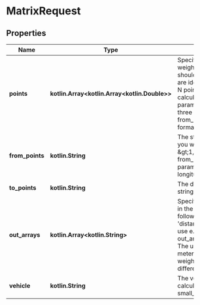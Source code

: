 
# MatrixRequest

## Properties
Name | Type | Description | Notes
------------ | ------------- | ------------- | -------------
**points** | **kotlin.Array&lt;kotlin.Array&lt;kotlin.Double&gt;&gt;** | Specifiy multiple points for which the weight-, route-, time- or distance-matrix should be calculated. In this case the starts are identical to the destinations. If there are N points, then NxN entries will be calculated. The order of the point parameter is important. Specify at least three points. Cannot be used together with from_point or to_point. Is a string with the format longitude,latitude. |  [optional]
**from_points** | **kotlin.String** | The starting points for the routes. E.g. if you want to calculate the three routes A-&amp;gt;1, A-&amp;gt;2, A-&amp;gt;3 then you have one from_point parameter and three to_point parameters. Is a string with the format longitude,latitude. |  [optional]
**to_points** | **kotlin.String** | The destination points for the routes. Is a string with the format longitude,latitude. |  [optional]
**out_arrays** | **kotlin.Array&lt;kotlin.String&gt;** | Specifies which arrays should be included in the response. Specify one or more of the following options &#39;weights&#39;, &#39;times&#39;, &#39;distances&#39;. To specify more than one array use e.g. out_array&#x3D;times&amp;amp;out_array&#x3D;distances. The units of the entries of distances are meters, of times are seconds and of weights is arbitrary and it can differ for different vehicles or versions of this API. |  [optional]
**vehicle** | **kotlin.String** | The vehicle for which the route should be calculated. Other vehicles are foot, small_truck etc, see here for the details. |  [optional]



